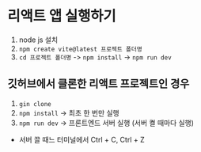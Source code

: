 
# 리액트 앱 실행하기

1. node js 설치
2. `npm create vite@latest 프로젝트 폴더명`
3. `cd 프로젝트 폴더명` -> `npm install` -> `npm run dev`

## 깃허브에서 클론한 리액트 프로젝트인 경우
1. `gin clone` 
2. `npm install` -> 최초 한 번만 실행
3. `npm run dev` ->  프론트엔드 서버 실행 (서버 켤 때마다 실행)

- 서버 끌 때느 터미널에서 Ctrl + C, Ctrl + Z